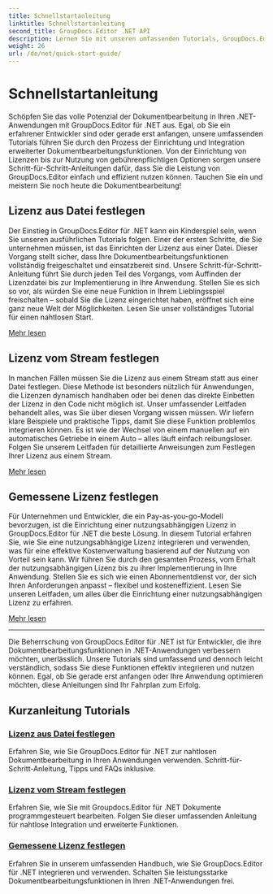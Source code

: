 ```yaml
---
title: Schnellstartanleitung
linktitle: Schnellstartanleitung
second_title: GroupDocs.Editor .NET API
description: Lernen Sie mit unseren umfassenden Tutorials, GroupDocs.Editor für .NET zu verwenden. Legen Sie Lizenzen fest, integrieren Sie Funktionen und schalten Sie leistungsstarke Funktionen zur Dokumentbearbeitung frei.
weight: 26
url: /de/net/quick-start-guide/
---
```


# Schnellstartanleitung

Schöpfen Sie das volle Potenzial der Dokumentbearbeitung in Ihren .NET-Anwendungen mit GroupDocs.Editor für .NET aus. Egal, ob Sie ein erfahrener Entwickler sind oder gerade erst anfangen, unsere umfassenden Tutorials führen Sie durch den Prozess der Einrichtung und Integration erweiterter Dokumentbearbeitungsfunktionen. Von der Einrichtung von Lizenzen bis zur Nutzung von gebührenpflichtigen Optionen sorgen unsere Schritt-für-Schritt-Anleitungen dafür, dass Sie die Leistung von GroupDocs.Editor einfach und effizient nutzen können. Tauchen Sie ein und meistern Sie noch heute die Dokumentbearbeitung!
## Lizenz aus Datei festlegen

Der Einstieg in GroupDocs.Editor für .NET kann ein Kinderspiel sein, wenn Sie unseren ausführlichen Tutorials folgen. Einer der ersten Schritte, die Sie unternehmen müssen, ist das Einrichten der Lizenz aus einer Datei. Dieser Vorgang stellt sicher, dass Ihre Dokumentbearbeitungsfunktionen vollständig freigeschaltet und einsatzbereit sind. Unsere Schritt-für-Schritt-Anleitung führt Sie durch jeden Teil des Vorgangs, vom Auffinden der Lizenzdatei bis zur Implementierung in Ihre Anwendung. Stellen Sie es sich so vor, als würden Sie eine neue Funktion in Ihrem Lieblingsspiel freischalten – sobald Sie die Lizenz eingerichtet haben, eröffnet sich eine ganz neue Welt der Möglichkeiten. Lesen Sie unser vollständiges Tutorial für einen nahtlosen Start.

[Mehr lesen](./set-license-from-file/)

## Lizenz vom Stream festlegen

In manchen Fällen müssen Sie die Lizenz aus einem Stream statt aus einer Datei festlegen. Diese Methode ist besonders nützlich für Anwendungen, die Lizenzen dynamisch handhaben oder bei denen das direkte Einbetten der Lizenz in den Code nicht möglich ist. Unser umfassender Leitfaden behandelt alles, was Sie über diesen Vorgang wissen müssen. Wir liefern klare Beispiele und praktische Tipps, damit Sie diese Funktion problemlos integrieren können. Es ist wie der Wechsel von einem manuellen auf ein automatisches Getriebe in einem Auto – alles läuft einfach reibungsloser. Folgen Sie unserem Leitfaden für detaillierte Anweisungen zum Festlegen Ihrer Lizenz aus einem Stream.

[Mehr lesen](./set-license-from-stream/)

## Gemessene Lizenz festlegen

Für Unternehmen und Entwickler, die ein Pay-as-you-go-Modell bevorzugen, ist die Einrichtung einer nutzungsabhängigen Lizenz in GroupDocs.Editor für .NET die beste Lösung. In diesem Tutorial erfahren Sie, wie Sie eine nutzungsabhängige Lizenz integrieren und verwenden, was für eine effektive Kostenverwaltung basierend auf der Nutzung von Vorteil sein kann. Wir führen Sie durch den gesamten Prozess, vom Erhalt der nutzungsabhängigen Lizenz bis zu ihrer Implementierung in Ihre Anwendung. Stellen Sie es sich wie einen Abonnementdienst vor, der sich Ihren Anforderungen anpasst – flexibel und kosteneffizient. Lesen Sie unseren Leitfaden, um alles über die Einrichtung einer nutzungsabhängigen Lizenz zu erfahren.

[Mehr lesen](./set-metered-license/)

---

Die Beherrschung von GroupDocs.Editor für .NET ist für Entwickler, die ihre Dokumentbearbeitungsfunktionen in .NET-Anwendungen verbessern möchten, unerlässlich. Unsere Tutorials sind umfassend und dennoch leicht verständlich, sodass Sie diese Funktionen effektiv integrieren und nutzen können. Egal, ob Sie gerade erst anfangen oder Ihre Anwendung optimieren möchten, diese Anleitungen sind Ihr Fahrplan zum Erfolg.
## Kurzanleitung Tutorials
### [Lizenz aus Datei festlegen](./set-license-from-file/)
Erfahren Sie, wie Sie GroupDocs.Editor für .NET zur nahtlosen Dokumentbearbeitung in Ihren Anwendungen verwenden. Schritt-für-Schritt-Anleitung, Tipps und FAQs inklusive.
### [Lizenz vom Stream festlegen](./set-license-from-stream/)
Erfahren Sie, wie Sie mit Groupdocs.Editor für .NET Dokumente programmgesteuert bearbeiten. Folgen Sie dieser umfassenden Anleitung für nahtlose Integration und erweiterte Funktionen.
### [Gemessene Lizenz festlegen](./set-metered-license/)
Erfahren Sie in unserem umfassenden Handbuch, wie Sie GroupDocs.Editor für .NET integrieren und verwenden. Schalten Sie leistungsstarke Dokumentbearbeitungsfunktionen in Ihren .NET-Anwendungen frei.